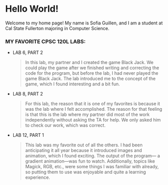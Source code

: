 # Hello World!

Welcome to my home page! My name is Sofia Guillen, and I am a student at Cal State Fullerton majoring in Computer Science.

### MY FAVORITE CPSC 120L LABS:

* LAB 6, PART 2

  > In this lab, my partner and I created the game Black Jack. We could play the game after we finished writing and correcting the code for the program, but before the lab, I had never played the game Black Jack. The lab introduced me to the concept of the game, which I found interesting and a bit fun.

* LAB 8, PART 2

  > For this lab, the reason that it is one of my favorites is because it was the lab where I felt accomplished. The reason for that feeling is that this is the lab where my partner did most of the work independently without asking the TA for help. We only asked him to check our work, which was correct. 

* LAB 12, PART 1

  > This lab was my favorite out of all the others. I had been anticipating it all year because it introduced images and animation, which I found exciting. The output of the program— a gradient animation—was fun to watch. Additionally, topics like Magick, RGB, etc., were some things I was familiar with already, so putting them to use was enjoyable and quite a learning experience.



